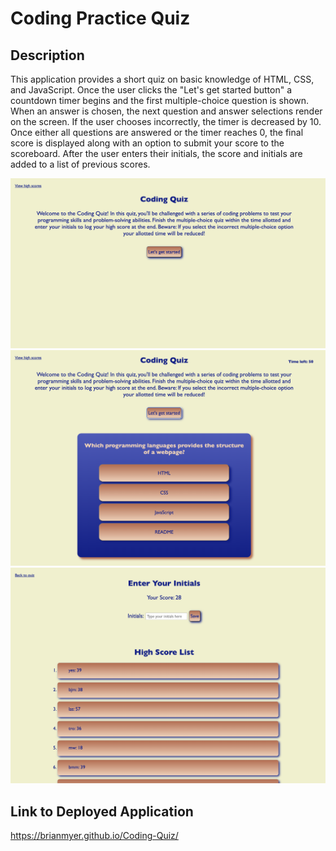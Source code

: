 # Coding Practice Quiz

## Description

This application provides a short quiz on basic knowledge of HTML, CSS, and JavaScript. Once the user clicks the "Let's get started button" a countdown timer begins and the first multiple-choice question is shown. When an answer is chosen, the next question and answer selections render on the screen. If the user chooses incorrectly, the timer is decreased by 10. Once either all questions are answered or the timer reaches 0, the final score is displayed along with an option to submit your score to the scoreboard. After the user enters their initials, the score and initials are added to a list of previous scores.

![Alt text](<assets/images/Screenshot 2023-07-31 at 6.28.58 PM.png>)
![Alt text](<assets/images/Screenshot 2023-07-31 at 6.29.11 PM.png>)
![Alt text](<assets/images/Screenshot 2023-07-31 at 6.29.23 PM.png>)

## Link to Deployed Application

https://brianmyer.github.io/Coding-Quiz/